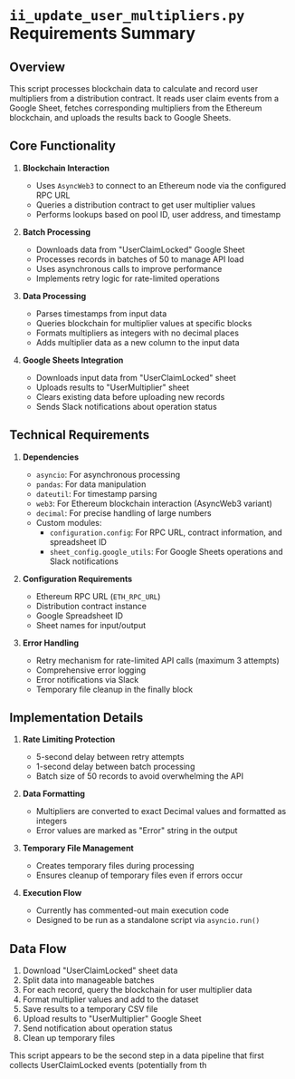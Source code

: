 # `ii_update_user_multipliers.py` Requirements Summary

## Overview
This script processes blockchain data to calculate and record user multipliers from a distribution contract. It reads user claim events from a Google Sheet, fetches corresponding multipliers from the Ethereum blockchain, and uploads the results back to Google Sheets.

## Core Functionality

1. **Blockchain Interaction**
   - Uses `AsyncWeb3` to connect to an Ethereum node via the configured RPC URL
   - Queries a distribution contract to get user multiplier values
   - Performs lookups based on pool ID, user address, and timestamp

2. **Batch Processing**
   - Downloads data from "UserClaimLocked" Google Sheet
   - Processes records in batches of 50 to manage API load
   - Uses asynchronous calls to improve performance
   - Implements retry logic for rate-limited operations

3. **Data Processing**
   - Parses timestamps from input data
   - Queries blockchain for multiplier values at specific blocks
   - Formats multipliers as integers with no decimal places
   - Adds multiplier data as a new column to the input data

4. **Google Sheets Integration**
   - Downloads input data from "UserClaimLocked" sheet
   - Uploads results to "UserMultiplier" sheet
   - Clears existing data before uploading new records
   - Sends Slack notifications about operation status

## Technical Requirements

1. **Dependencies**
   - `asyncio`: For asynchronous processing
   - `pandas`: For data manipulation
   - `dateutil`: For timestamp parsing
   - `web3`: For Ethereum blockchain interaction (AsyncWeb3 variant)
   - `decimal`: For precise handling of large numbers
   - Custom modules:
     - `configuration.config`: For RPC URL, contract information, and spreadsheet ID
     - `sheet_config.google_utils`: For Google Sheets operations and Slack notifications

2. **Configuration Requirements**
   - Ethereum RPC URL (`ETH_RPC_URL`)
   - Distribution contract instance
   - Google Spreadsheet ID
   - Sheet names for input/output

3. **Error Handling**
   - Retry mechanism for rate-limited API calls (maximum 3 attempts)
   - Comprehensive error logging
   - Error notifications via Slack
   - Temporary file cleanup in the finally block

## Implementation Details

1. **Rate Limiting Protection**
   - 5-second delay between retry attempts
   - 1-second delay between batch processing
   - Batch size of 50 records to avoid overwhelming the API

2. **Data Formatting**
   - Multipliers are converted to exact Decimal values and formatted as integers
   - Error values are marked as "Error" string in the output

3. **Temporary File Management**
   - Creates temporary files during processing
   - Ensures cleanup of temporary files even if errors occur

4. **Execution Flow**
   - Currently has commented-out main execution code
   - Designed to be run as a standalone script via `asyncio.run()`

## Data Flow
1. Download "UserClaimLocked" sheet data
2. Split data into manageable batches
3. For each record, query the blockchain for user multiplier data
4. Format multiplier values and add to the dataset
5. Save results to a temporary CSV file
6. Upload results to "UserMultiplier" Google Sheet
7. Send notification about operation status
8. Clean up temporary files

This script appears to be the second step in a data pipeline that first collects UserClaimLocked events (potentially from th